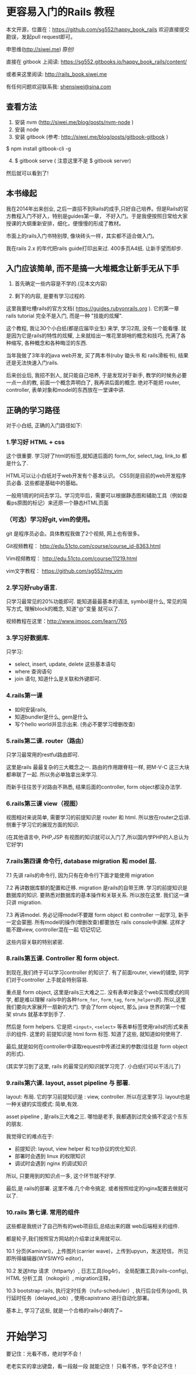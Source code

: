 # 更容易入门的Rails 教程

本文开源，位置在：https://github.com/sg552/happy_book_rails 欢迎直接提交勘误，发起pull request即可。

申思维(http://siwei.me) 原创!

直接在 gitbook 上阅读: https://sg552.gitbooks.io/happy_book_rails/content/

或者来这里阅读: http://rails_book.siwei.me

有任何问题欢迎联系我: shensiwei@sina.com

## 查看方法

1. 安装 nvm  (http://siwei.me/blog/posts/nvm-node )
2. 安装 node
3. 安装 gitbook  (参考: http://siwei.me/blog/posts/gitbook-gitbook )

  $ npm install gitbook-cli -g

4. $ gitbook serve  ( 注意这里不是 $ gitbook server)

然后就可以看到了!

## 本书缘起

我在2014年出来创业, 之后一直招不到Rails的成手,只好自己培养。但是Rails的官方教程入门不好入，特别是guides第一章，
不好入门。于是我便按照日常给大家授课的大纲重新安排，细化，便慢慢的形成了教材。

市面上的rails入门书特别厚, 像块砖头一样，其实都不适合做入门。

我在rails 2.x 的年代把rails guide打印出来过. 400多页A4纸. 让新手望而却步.

## 入门应该简单, 而不是搞一大堆概念让新手无从下手

1. 首先确定一些内容是不学的.(见本文内容)

2. 剩下的内容, 是要有学习过程的.

这里我要吐槽rails的官方文档( https://guides.rubyonrails.org ). 它的第一章 rails tutorial 完全不是入门, 而是一种 "技能的炫耀".

这个教程, 我让30个小白纸(都是应届毕业生) 来学, 学习2周, 没有一个能看懂. 就是因为它是rails的特性的炫耀,
上来就给出一堆花里胡哨的概念和技巧, 充满了各种缩写, 各种概念和各种晦涩的东西.

当年我做了3年半的java web开发, 买了两本书(ruby 锄头书 和 rails滑板书), 结果还是无法快速入门rails.

后来创业后, 我招不到人, 就只能自己培养, 于是发现对于新手, 教学的时候务必要一点一点的教,
前面一个概念弄明白了, 我再讲后面的概念. 绝对不能把 router, controller, 表单对象和model的东西放在一堂课中讲.

## 正确的学习路径

对于小白纸, 正确的入门路径如下:

### 1.学习好 HTML + css

这个很重要. 学习好了html的标签,就知道后面的 form_for, select_tag, link_to 都是什么了.

HTML可以让小白纸对于web开发有个基本认识。 CSS则是目前的web开发程序员必备. 这些都是基础中的基础。

一般用1周的时间去学习。学习完毕后，需要可以根据静态图和辅助工具（例如查看ps原图的标记）来还原一个静态HTML页面

### （可选）学习好git, vim的使用。

git 是程序员必会。具体教程我做了2个视频, 网上也有很多。

Git视频教程： http://edu.51cto.com/course/course_id-8363.html

Vim视频教程： http://edu.51cto.com/course/11219.html

vim文字教程： https://github.com/sg552/my_vim

### 2.学习好ruby语言.

只学习最常见的20%功能即可. 能知道最最基本的语法, symbol是什么, 常见的简写方式,
理解block的概念, 知道"@"变量 就可以了.

视频教程在这里：http://www.imooc.com/learn/765

### 3.学习好数据库.

只学习:

- select, insert, update, delete 这些基本语句
- where 查询语句
- join 语句, 知道什么是关联和外键即可.

### 4.rails第一课

- 如何安装rails,
- 知道bundler是什么, gem是什么
- 写个hello world并显示出来. (务必不要学习增删改查)

### 5.rails第二课. router（路由）

只学习最常用的restful路由即可.

这里是rails 最最复杂的三大概念之一. 路由的作用跟脊柱一样, 把M-V-C 这三大块都串联了一起. 所以务必单独拿出来学习.

而新手往往苦于对路由不熟悉, 结果后面的controller, form object都没办法学.

### 6.rails第三课  view（视图）

视图相对来说简单, 需要学习的前提知识是 router 和 html. 所以放在router之后讲. 侧重于学习它的展现方面的知识.

(在其他语言中, PHP,JSP 有视图的知识就可以入门了,所以国内学PHP的人总认为它好学)

### 7.rails第四课 命令行, database migration 和 model 层.

7.1 先讲 rails的命令行, 因为只有在命令行下面才能使用 migration

7.2 再讲数据库额的配置和迁移. migration 是rails的自带王牌. 学习的前提知识是 数据库的知识.
要熟悉对数据库的基本操作和关联关系. 所以放在这里. 我们这一课只讲 migration.

7.3 再讲model.  务必记得model不要跟 form object 和 controller 一起学习, 新手一定会蒙圈.
所有model的操作(增删改查)都要放在 rails console中讲解. 这样才能不跟view, controller混在一起
切记切记.

这些内容关联的特别紧密.

### 8.rails第五课. Controller 和 form object.

到现在,我们终于可以学习controller 的知识了. 有了前面router, view的铺垫, 同学们对于controller
上手就会特别容易.

重点是 form object, 这里是rails三大难之二. 没有表单对象这个web实现模式的同学, 都是难以理解
rails中的各种`form_for`, `form_tag`, `form_helpers`的.  所以,这里我们要向大家展开一扇新的大门.
学会了form object, 那么 java 世界的第一个框架 struts 就基本学到手了.

然后是 form helpers. 它是把 `<input>`, `<select>` 等表单标签使用rails的形式来表示的组件. 这里的
前提知识是 html form 标签. 知道了这些, 就知道如何使用了.

最后,就是如何在controller中读取request中传递过来的参数(往往是 form object的形式).

(其实学习到了这里, rails 的最常见的知识就学习完了. 小白纸们可以干活儿了)

### 9.rails第六课. layout, asset pipeline 与 部署.

layout: 布局. 它的学习前提知识是 : view, controller. 所以在这里学习. layout也是一种关键的实现模式: 简单,有效.

asset pipeline , 是rails三大难之三. 哪怕是老手, 我都遇到过完全搞不定这个东东的朋友.

我觉得它的难点在于:

- 前提知识: layout, view helper 和 tcp协议的优化知识.
- 部署时会遇到 linux 的权限知识
- 调试时会遇到 nginx 的调试知识

所以, 只要用到的知识点一多, 这个环节就不好学.

最后,是 rails的部署. 这里不难.几个命令搞定. 或者按照给定的nginx配置去做就可以了.

### 10.rails 第七课. 常用的组件

这些都是我统计了自己所有的web项目后,总结出来的跟 web后端相关的组件.

都是轮子,我们按照官方网站的介绍拿过来用就可以.

10.1 分页(Kaminari)，上传图片(carrier wave)，上传到upyun，发送短信， 所见即所得编辑器(WYSIWYG editor)，

10.2 发送http 请求（httparty）, 日志工具(log4r)， 全局配置工具(rails-config), HTML 分析工具（nokogiri）, migration注释，

10.3 bootstrap-rails, 执行定时任务（rufu-scheduler）, 执行后台任务(god),  执行延时任务（delayed_job）, 使用capistrano 进行自动化部署。

基本上, 学习了这些, 就是一个合格的rails小鲜肉了~

# 开始学习

要记住：光看不练，绝对学不会！

老老实实的拿出键盘，看一段敲一段 就能记住！ 只看不练，学不会记不住！
